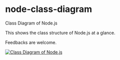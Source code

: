 node-class-diagram
==================

Class Diagram of Node.js

This shows the class structure of Node.js at a glance.

Feedbacks are welcome.

[![Class Diagram of Node.js](http://html5.ohtsu.org/node-class-diagram/node-class-diagram.png)](https://github.com/shigeki/node-class-diagram/blob/master/node-class-diagram.png)

